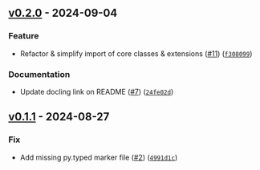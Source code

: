 ## [v0.2.0](https://github.com/DS4SD/quackling/releases/tag/v0.2.0) - 2024-09-04

### Feature

* Refactor & simplify import of core classes & extensions ([#11](https://github.com/DS4SD/quackling/issues/11)) ([`f308099`](https://github.com/DS4SD/quackling/commit/f3080995b9cf5a771f3e0aa88aa17750dcfb4313))

### Documentation

* Update docling link on README ([#7](https://github.com/DS4SD/quackling/issues/7)) ([`24fe02d`](https://github.com/DS4SD/quackling/commit/24fe02d978c82e37e1d98493cb9ee9bccb75858a))

## [v0.1.1](https://github.com/DS4SD/quackling/releases/tag/v0.1.1) - 2024-08-27

### Fix

* Add missing py.typed marker file ([#2](https://github.com/DS4SD/quackling/issues/2)) ([`4991d1c`](https://github.com/DS4SD/quackling/commit/4991d1c1a054aa6c5b7144da627bbe9cfc0c1c7f))
